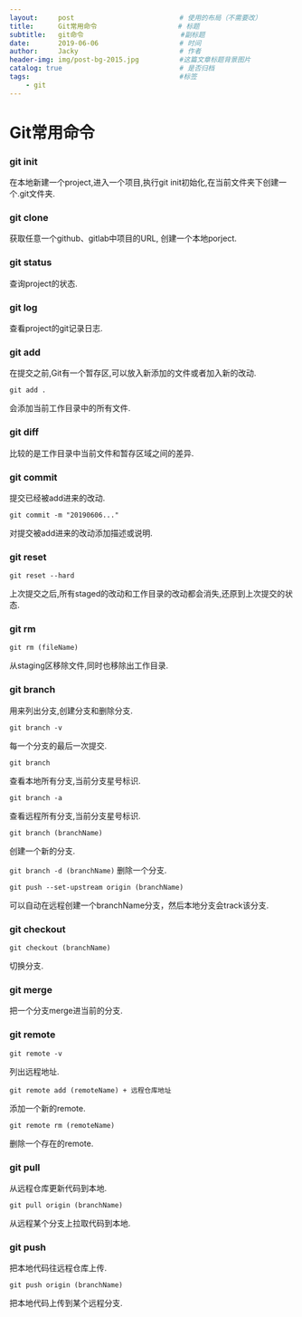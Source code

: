 ```yaml
---
layout:     post                          # 使用的布局（不需要改）
title:      Git常用命令                    # 标题 
subtitle:   git命令                        #副标题
date:       2019-06-06                    # 时间
author:     Jacky                         # 作者
header-img: img/post-bg-2015.jpg          #这篇文章标题背景图片
catalog: true                             # 是否归档
tags:                                     #标签
    - git
---
```


# Git常用命令

### git init
在本地新建一个project,进入一个项目,执行git init初始化,在当前文件夹下创建一个.git文件夹.

### git clone
获取任意一个github、gitlab中项目的URL, 创建一个本地porject.

### git status
查询project的状态.

### git log
查看project的git记录日志.

### git add
在提交之前,Git有一个暂存区,可以放入新添加的文件或者加入新的改动. 

`git add .`

会添加当前工作目录中的所有文件.

### git diff
比较的是工作目录中当前文件和暂存区域之间的差异.

### git commit
提交已经被add进来的改动.

`git commit -m "20190606..."`

对提交被add进来的改动添加描述或说明.

### git reset
`git reset --hard`

上次提交之后,所有staged的改动和工作目录的改动都会消失,还原到上次提交的状态.

### git rm
`git rm (fileName)`

 从staging区移除文件,同时也移除出工作目录.

### git branch
用来列出分支,创建分支和删除分支.

`git branch -v`

每一个分支的最后一次提交.

`git branch`

查看本地所有分支,当前分支星号标识.

`git branch -a`

查看远程所有分支,当前分支星号标识.

`git branch (branchName)`

创建一个新的分支. 

`git branch -d (branchName)`
删除一个分支.

`git push --set-upstream origin (branchName)`

可以自动在远程创建一个branchName分支，然后本地分支会track该分支.

### git checkout

`git checkout (branchName)`

切换分支.

### git merge
把一个分支merge进当前的分支.

### git remote

`git remote -v`

列出远程地址.

`git remote add (remoteName) + 远程仓库地址`

添加一个新的remote.

`git remote rm (remoteName)`

删除一个存在的remote.

### git pull
从远程仓库更新代码到本地.

`git pull origin (branchName)`

从远程某个分支上拉取代码到本地.

### git push
把本地代码往远程仓库上传.

`git push origin (branchName)`

把本地代码上传到某个远程分支.


